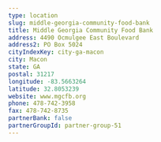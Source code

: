 ```yaml
---
type: location
slug: middle-georgia-community-food-bank
title: Middle Georgia Community Food Bank
address: 4490 Ocmulgee East Boulevard
address2: PO Box 5024
cityIndexKey: city-ga-macon
city: Macon
state: GA
postal: 31217
longitude: -83.5663264
latitude: 32.8053239
website: www.mgcfb.org
phone: 478-742-3958
fax: 478-742-8735
partnerBank: false
partnerGroupId: partner-group-51
---
```

